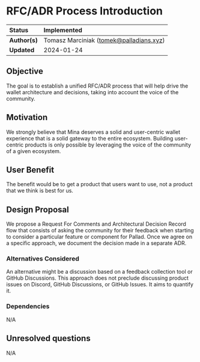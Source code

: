 # RFC/ADR Process Introduction

| Status        | Implemented                             |
| :------------ | :-------------------------------------- |
| **Author(s)** | Tomasz Marciniak (tomek@palladians.xyz) |
| **Updated**   | 2024-01-24                              |

## Objective

The goal is to establish a unified RFC/ADR process that will help drive the wallet architecture and decisions, taking into account the voice of the community.

## Motivation

We strongly believe that Mina deserves a solid and user-centric wallet experience that is a solid gateway to the entire ecosystem. Building user-centric products is only possible by leveraging the voice of the community of a given ecosystem.

## User Benefit

The benefit would be to get a product that users want to use, not a product that we think is best for us.

## Design Proposal

We propose a Request For Comments and Architectural Decision Record flow that consists of asking the community for their feedback when starting to consider a particular feature or component for Pallad. Once we agree on a specific approach, we document the decision made in a separate ADR.

### Alternatives Considered

An alternative might be a discussion based on a feedback collection tool or GitHub Discussions. This approach does not preclude discussing product issues on Discord, GitHub Discussions, or GitHub Issues. It aims to quantify it.

### Dependencies

N/A

## Unresolved questions

N/A

